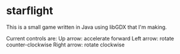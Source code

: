 # starflight

This is a small game written in Java using libGDX that I'm making.

Current controls are:
  Up arrow: accelerate forward
  Left arrow: rotate counter-clockwise
  Right arrow: rotate clockwise
